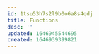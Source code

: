```yaml
---
id: 1tsu53h7s2l9b0o6a8s4qdj
title: Functions
desc: ''
updated: 1646945544695
created: 1646939399821
---
```


